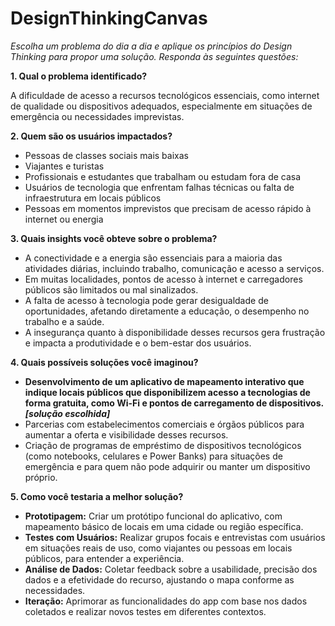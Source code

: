 # DesignThinkingCanvas

*Escolha um problema do dia a dia e aplique os princípios do Design Thinking para propor uma solução. Responda às seguintes questões:*

**1. Qual o problema identificado?**

A dificuldade de acesso a recursos tecnológicos essenciais, como internet de qualidade ou dispositivos adequados, especialmente em situações de emergência ou necessidades imprevistas.

**2. Quem são os usuários impactados?**

- Pessoas de classes sociais mais baixas
- Viajantes e turistas
- Profissionais e estudantes que trabalham ou estudam fora de casa
- Usuários de tecnologia que enfrentam falhas técnicas ou falta de infraestrutura em locais públicos
- Pessoas em momentos imprevistos que precisam de acesso rápido à internet ou energia

**3. Quais insights você obteve sobre o problema?**

- A conectividade e a energia são essenciais para a maioria das atividades diárias, incluindo trabalho, comunicação e acesso a serviços.
- Em muitas localidades, pontos de acesso à internet e carregadores públicos são limitados ou mal sinalizados.
- A falta de acesso à tecnologia pode gerar desigualdade de oportunidades, afetando diretamente a educação, o desempenho no trabalho e a saúde. 
- A insegurança quanto à disponibilidade desses recursos gera frustração e impacta a produtividade e o bem-estar dos usuários.

**4. Quais possíveis soluções você imaginou?**

- **Desenvolvimento de um aplicativo de mapeamento interativo que indique locais públicos que disponibilizem acesso a tecnologias de forma gratuita, como Wi-Fi e pontos de carregamento de dispositivos. *[solução escolhida]***
- Parcerias com estabelecimentos comerciais e órgãos públicos para aumentar a oferta e visibilidade desses recursos.
- Criação de programas de empréstimo de dispositivos tecnológicos (como notebooks, celulares e Power Banks) para situações de emergência e para quem não pode adquirir ou manter um dispositivo próprio.

**5. Como você testaria a melhor solução?**

- **Prototipagem:** Criar um protótipo funcional do aplicativo, com mapeamento básico de locais em uma cidade ou região específica.
- **Testes com Usuários:** Realizar grupos focais e entrevistas com usuários em situações reais de uso, como viajantes ou pessoas em locais públicos, para entender a experiência.
- **Análise de Dados:** Coletar feedback sobre a usabilidade, precisão dos dados e a efetividade do recurso, ajustando o mapa conforme as necessidades.
- **Iteração:** Aprimorar as funcionalidades do app com base nos dados coletados e realizar novos testes em diferentes contextos.
